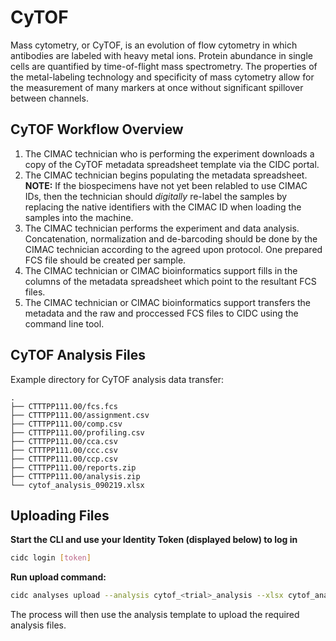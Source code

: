# CyTOF
Mass cytometry, or CyTOF, is an evolution of flow cytometry in which antibodies are labeled with heavy metal ions. Protein abundance in single cells are quantified by time-of-flight mass spectrometry. The properties of the metal-labeling technology and specificity of mass cytometry allow for the measurement of many markers at once without significant spillover between channels.

## CyTOF Workflow Overview
1. The CIMAC technician who is performing the experiment downloads a copy of the CyTOF metadata spreadsheet template via the CIDC portal.
2. The CIMAC technician begins populating the metadata spreadsheet. **NOTE:** If the biospecimens have not yet been relabled to use CIMAC IDs, then the technician should *digitally* re-label the samples by replacing the native identifiers with the CIMAC ID when loading the samples into the machine.
3. The CIMAC technician performs the experiment and data analysis. Concatenation, normalization and de-barcoding should be done by the CIMAC technician according to the agreed upon protocol. One prepared FCS file should be created per sample.
4. The CIMAC technician or CIMAC bioinformatics support fills in the columns of the metadata spreadsheet which point to the resultant FCS files.
5. The CIMAC technician or CIMAC bioinformatics support transfers the metadata and the raw and proccessed FCS files to CIDC using the command line tool.


## CyTOF Analysis Files

Example directory for CyTOF analysis data transfer:
```
.
├── CTTTPP111.00/fcs.fcs
├── CTTTPP111.00/assignment.csv
├── CTTTPP111.00/comp.csv
├── CTTTPP111.00/profiling.csv
├── CTTTPP111.00/cca.csv
├── CTTTPP111.00/ccc.csv
├── CTTTPP111.00/ccp.csv
├── CTTTPP111.00/reports.zip
├── CTTTPP111.00/analysis.zip
└── cytof_analysis_090219.xlsx
```

## Uploading Files

**Start the CLI and use your Identity Token (displayed below) to log in**
```bash
cidc login [token]
```

**Run upload command:**
```bash
cidc analyses upload --analysis cytof_<trial>_analysis --xlsx cytof_analysis_090219.xlsx
```

The process will then use the analysis template to upload the required analysis files.
